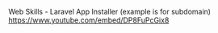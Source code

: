 Web Skills - Laravel App Installer (example is for subdomain) 
https://www.youtube.com/embed/DP8FuPcGix8
